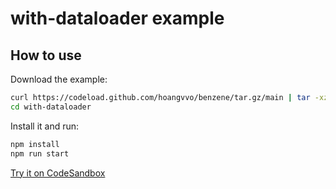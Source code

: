 # with-dataloader example

## How to use

Download the example:

```bash
curl https://codeload.github.com/hoangvvo/benzene/tar.gz/main | tar -xz --strip=2 benzene-main/examples/with-dataloader
cd with-dataloader
```

Install it and run:

```bash
npm install
npm run start
```

[Try it on CodeSandbox](https://codesandbox.io/s/github/hoangvvo/benzene/tree/main/examples/with-dataloader)